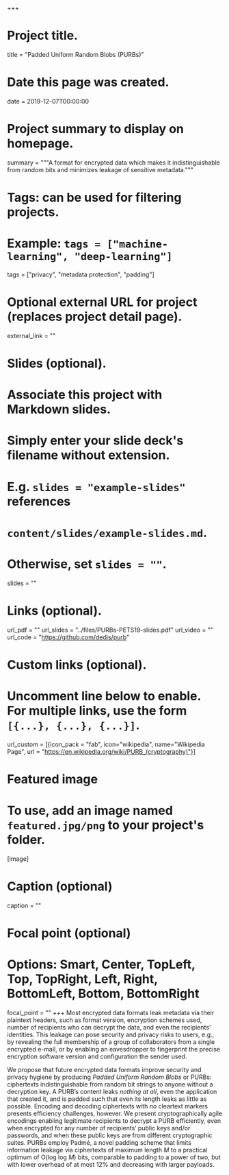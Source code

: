 +++
# Project title.
title = "Padded Uniform Random Blobs (PURBs)"

# Date this page was created.
date = 2019-12-07T00:00:00

# Project summary to display on homepage.
summary = """A format for encrypted data which makes it indistinguishable from random bits and minimizes 
leakage of sensitive metadata."""

# Tags: can be used for filtering projects.
# Example: `tags = ["machine-learning", "deep-learning"]`
tags = ["privacy", "metadata protection", "padding"]

# Optional external URL for project (replaces project detail page).
external_link = ""

# Slides (optional).
#   Associate this project with Markdown slides.
#   Simply enter your slide deck's filename without extension.
#   E.g. `slides = "example-slides"` references 
#   `content/slides/example-slides.md`.
#   Otherwise, set `slides = ""`.
slides = ""

# Links (optional).
url_pdf = ""
url_slides = "../files/PURBs-PETS19-slides.pdf"
url_video = ""
url_code = "https://github.com/dedis/purb"

# Custom links (optional).
#   Uncomment line below to enable. For multiple links, use the form `[{...}, {...}, {...}]`.
url_custom = [{icon_pack = "fab", icon="wikipedia", name="Wikipedia Page", url = "https://en.wikipedia.org/wiki/PURB_(cryptography)"}]

# Featured image
# To use, add an image named `featured.jpg/png` to your project's folder. 
[image]
  # Caption (optional)
  caption = ""
  
  # Focal point (optional)
  # Options: Smart, Center, TopLeft, Top, TopRight, Left, Right, BottomLeft, Bottom, BottomRight
  focal_point = ""
+++
Most encrypted data formats leak metadata via their plaintext headers, such as format version, encryption schemes used, 
number of recipients who can decrypt the data, and even the recipients’ identities. 
This leakage can pose security and privacy risks to users, e.g., by revealing the full membership of a group of 
collaborators from a single encrypted e-mail, or by enabling an eavesdropper to fingerprint the precise encryption 
software version and configuration the sender used.

We propose that future encrypted data formats improve security and privacy hygiene by producing 
_Padded Uniform Random Blobs_ or PURBs: ciphertexts indistinguishable from random bit strings to anyone without
a decryption key. A PURB’s content leaks _nothing at all_, even the application that created it, and is padded
such that even its length leaks as little as possible.
Encoding and decoding ciphertexts with _no_ cleartext markers presents efficiency challenges, however. 
We present cryptographically agile encodings enabling legitimate recipients to decrypt a PURB efficiently, even
when encrypted for any number of recipients’ public keys and/or passwords, and when these public keys
are from different cryptographic suites. PURBs employ Padmé, a novel padding scheme that limits information leakage 
via ciphertexts of maximum length _M_ to a practical optimum of O(log log _M_) bits, comparable to
padding to a power of two, but with lower overhead of at most 12% and decreasing with larger payloads.